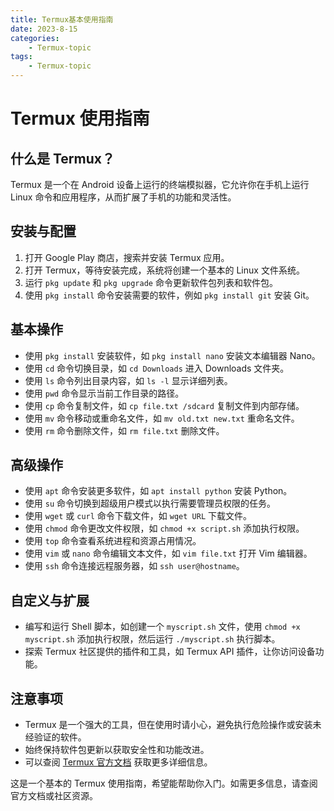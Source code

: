 ```yaml
---
title: Termux基本使用指南
date: 2023-8-15
categories:
    - Termux-topic
tags:
    - Termux-topic
---
```


# Termux 使用指南

## 什么是 Termux？

Termux 是一个在 Android 设备上运行的终端模拟器，它允许你在手机上运行 Linux 命令和应用程序，从而扩展了手机的功能和灵活性。

## 安装与配置

1. 打开 Google Play 商店，搜索并安装 Termux 应用。
2. 打开 Termux，等待安装完成，系统将创建一个基本的 Linux 文件系统。
3. 运行 `pkg update` 和 `pkg upgrade` 命令更新软件包列表和软件包。
4. 使用 `pkg install` 命令安装需要的软件，例如 `pkg install git` 安装 Git。

## 基本操作

- 使用 `pkg install` 安装软件，如 `pkg install nano` 安装文本编辑器 Nano。
- 使用 `cd` 命令切换目录，如 `cd Downloads` 进入 Downloads 文件夹。
- 使用 `ls` 命令列出目录内容，如 `ls -l` 显示详细列表。
- 使用 `pwd` 命令显示当前工作目录的路径。
- 使用 `cp` 命令复制文件，如 `cp file.txt /sdcard` 复制文件到内部存储。
- 使用 `mv` 命令移动或重命名文件，如 `mv old.txt new.txt` 重命名文件。
- 使用 `rm` 命令删除文件，如 `rm file.txt` 删除文件。

## 高级操作

- 使用 `apt` 命令安装更多软件，如 `apt install python` 安装 Python。
- 使用 `su` 命令切换到超级用户模式以执行需要管理员权限的任务。
- 使用 `wget` 或 `curl` 命令下载文件，如 `wget URL` 下载文件。
- 使用 `chmod` 命令更改文件权限，如 `chmod +x script.sh` 添加执行权限。
- 使用 `top` 命令查看系统进程和资源占用情况。
- 使用 `vim` 或 `nano` 命令编辑文本文件，如 `vim file.txt` 打开 Vim 编辑器。
- 使用 `ssh` 命令连接远程服务器，如 `ssh user@hostname`。

## 自定义与扩展

- 编写和运行 Shell 脚本，如创建一个 `myscript.sh` 文件，使用 `chmod +x myscript.sh` 添加执行权限，然后运行 `./myscript.sh` 执行脚本。
- 探索 Termux 社区提供的插件和工具，如 Termux API 插件，让你访问设备功能。

## 注意事项

- Termux 是一个强大的工具，但在使用时请小心，避免执行危险操作或安装未经验证的软件。
- 始终保持软件包更新以获取安全性和功能改进。
- 可以查阅 [Termux 官方文档](https://wiki.termux.com) 获取更多详细信息。

这是一个基本的 Termux 使用指南，希望能帮助你入门。如需更多信息，请查阅官方文档或社区资源。